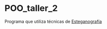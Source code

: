 # POO_taller_2
Programa que utiliza técnicas de [Esteganografía](https://es.wikipedia.org/wiki/Esteganograf%C3%ADa)

